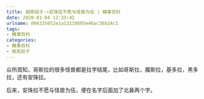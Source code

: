 ```yaml
---
title: 搞笑段子->安珠拉不愿与怪兽为伍 | 糗事百科
date: 2020-01-04 12:33:42
urlname: 094335652e1a13110695e46ac36b24c1
tags: 
- 糗事百科
categories:
- 糗事百科
- 搞笑段子
---
```

众所周知，哥斯拉的很多怪兽都是拉字结尾，比如哥斯拉，魔斯拉，基多拉，黑多拉，还有安珠拉。

后来，安珠拉不愿与怪兽为伍，便在名字后面加了北鼻两个字。


